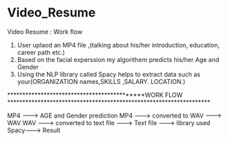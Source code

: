 # Video_Resume

Video Resume : Work flow
1) User uplaod an MP4 file ,(talking about his/her introduction, education, career path etc.) 
2) Based on the facial experssion my algorithem predicts his/her Age and Gender
3) Using the NLP library called Spacy helps to extract data such as your(ORGANIZATION names,SKILLS ,SALARY. LOCATION.)
 
 ********************************************WORK FLOW *******************************************************************
 
 
 
 
 MP4 ---> AGE and Gender prediction
 MP4 ---> converted to WAV ---> WAV
 WAV ---> converted to text file ---> Text file ---> library used Spacy---> Result
 
